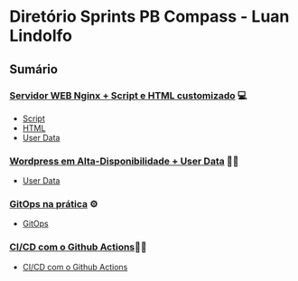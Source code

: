 # Diretório Sprints PB Compass - Luan Lindolfo
## Sumário
<!-- [Primeira Sprint](https://github.com/LuanLindolfo/PB-Compass/blob/main/Sprint%201/README.md) -->
<!-- [Primeira Sprint - Script](https://github.com/LuanLindolfo/PB-Compass/blob/main/Sprint%201/Script) -->
<!-- [Primeira Sprint - HTML](https://github.com/LuanLindolfo/PB-Compass/blob/main/Sprint%201/HTML) -->
 ### [Servidor WEB Nginx + Script e HTML customizado](./Sprint%201) 💻
   - [Script](./Sprint%201/Script_60_segundos) 
   - [HTML](/Sprint%201/index.html)
   - [User Data](/Sprint%201/User%20Data)

     
### [Wordpress em Alta-Disponibilidade + User Data](/Sprint%202) 🔁🤖
- [User Data](/Sprint%202/user%20data)

### [GitOps na prática](/Sprint%203) ⚙️
- [GitOps](/Sprint%203/README.md)

### [CI/CD com o Github Actions](/Sprint%204)📒🔁
- [CI/CD com o Github Actions](/Sprint%204/README.md)
